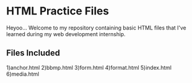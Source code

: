 # HTML Practice Files
Heyoo...
  Welcome to my repository containing basic HTML files that I've learned during my web development internship.

## Files Included
1)anchor.html
2)bbmp.html
3)form.html
4)format.html
5)index.html
6)media.html


